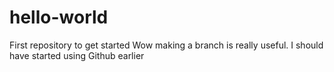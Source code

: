 # hello-world
First repository to get started
Wow making a branch is really useful. I should have started using Github earlier
